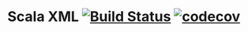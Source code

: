 # Scala XML [![Build Status](https://travis-ci.org/gnieh/scala-xml.svg?branch=master)](https://travis-ci.org/gnieh/scala-xml) [![codecov](https://codecov.io/gh/gnieh/scala-xml/branch/master/graph/badge.svg)](https://codecov.io/gh/gnieh/scala-xml)
